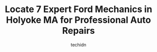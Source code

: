 ---
layout: ampstory
image: https://images.unsplash.com/photo-1580014317999-e9f1936787a5?ixlib=rb-4.0.3&ixid=MnwxMjA3fDB8MHxwaG90by1wYWdlfHx8fGVufDB8fHx8&auto=format&fit=crop&w=640&h=853&q=80
author: techidn
featured: false
description: When it comes to maintaining and repairing your vehicle in Holyoke MA, USA, you deserve nothing but the best. Thats why the 7 best Ford Mechanic in the area are here to offer their expertis
title: Locate 7 Expert Ford Mechanics in Holyoke MA for Professional Auto Repairs
cover:
   title: Locate 7 Expert Ford Mechanics in Holyoke MA for Professional Auto Repairs
   subtitle: Rickpate
   background: https://images.unsplash.com/photo-1580014317999-e9f1936787a5?ixlib=rb-4.0.3&ixid=MnwxMjA3fDB8MHxwaG90by1wYWdlfHx8fGVufDB8fHx8&auto=format&fit=crop&w=640&h=853&q=80

pages: 
 - layout: thirds
   top: <h1>#1 3 Brothers Auto Sales & Repair</h1>
   bottom: "<p>Took my car into the shop because my catalytic converter was clogged had them replace with a test pipe did a horrible job welding exhaust when they installed my 02 sensor</p>"
   background: https://www.knot35.com/toplist/wp-content/uploads/2023/06/best-ford-mechanic-1-in-holyoke-ma-1685835595.jpeg
   backgroundblur: true
 - layout: thirds
   top: <h1>#2 D E Bourque & Sons Automotive</h1>
   bottom: "<p>1280 Dwight St, Holyoke, MA 01040, United States</p>"
   background: https://www.knot35.com/toplist/wp-content/uploads/2023/06/best-ford-mechanic-2-in-holyoke-ma-1685835595.jpeg
   cta:
      link: https://www.knot35.com/toplist/locate-7-expert-ford-mechanics-in-holyoke-ma-for-professional-auto-repairs/
      text: Locate 7 Expert Ford Mechanics in Holyoke MA for Professional Auto Repairs
 - layout: thirds
   top: <h1>#3 Rons Auto Care</h1>
   bottom: "<p>150 Suffolk St, Holyoke, MA 01040, United States</p>"
   background: https://www.knot35.com/toplist/wp-content/uploads/2023/06/best-ford-mechanic-3-in-holyoke-ma-1685835596.jpeg
   cta:
      link: https://www.knot35.com/toplist/locate-7-expert-ford-mechanics-in-holyoke-ma-for-professional-auto-repairs/
      text: Locate 7 Expert Ford Mechanics in Holyoke MA for Professional Auto Repairs
 - layout: thirds
   top: <h1>#4 Marcotte Commercial Truck Center</h1>
   bottom: "<p>933 Main St, Holyoke, MA 01040, United States</p>"
   background: https://images.unsplash.com/photo-1540457036297-448b6b99e91c?ixlib=rb-4.0.3&ixid=MnwxMjA3fDB8MHxwaG90by1wYWdlfHx8fGVufDB8fHx8&auto=format&fit=crop&w=640&h=853&q=80
   cta:
      link: https://www.knot35.com/toplist/locate-7-expert-ford-mechanics-in-holyoke-ma-for-professional-auto-repairs/
      text: Locate 7 Expert Ford Mechanics in Holyoke MA for Professional Auto Repairs
 - layout: thirds
   top: <h1>#5 Genes Ford & Chevrolet Services</h1>
   bottom: "<p>103 N Bridge St, Holyoke, MA 01040, United States</p>"
   background: https://images.unsplash.com/photo-1510906594845-bc082582c8cc?ixlib=rb-4.0.3&ixid=MnwxMjA3fDB8MHxwaG90by1wYWdlfHx8fGVufDB8fHx8&auto=format&fit=crop&w=640&h=853&q=80
   cta:
      link: https://www.knot35.com/toplist/locate-7-expert-ford-mechanics-in-holyoke-ma-for-professional-auto-repairs/
      text: Locate 7 Expert Ford Mechanics in Holyoke MA for Professional Auto Repairs
 - layout: thirds
   top: <h1>#6 TWC Auto Body & Repair</h1>
   bottom: "<p>56 Jackson St, Holyoke, MA 01040, United States</p>"
   background: https://images.unsplash.com/photo-1557672172-298e090bd0f1?ixlib=rb-4.0.3&ixid=MnwxMjA3fDB8MHxwaG90by1wYWdlfHx8fGVufDB8fHx8&auto=format&fit=crop&w=640&h=853&q=80
   cta:
      link: https://www.knot35.com/toplist/locate-7-expert-ford-mechanics-in-holyoke-ma-for-professional-auto-repairs/
      text: Locate 7 Expert Ford Mechanics in Holyoke MA for Professional Auto Repairs
 - layout: thirds
   top: <h1>#7 Reardons Garage Inc</h1>
   bottom: "<p>1537 Northampton St, Holyoke, MA 01040, United States</p>"
   background: https://images.unsplash.com/photo-1489694553447-4c9339da310d?ixlib=rb-4.0.3&ixid=MnwxMjA3fDB8MHxwaG90by1wYWdlfHx8fGVufDB8fHx8&auto=format&fit=crop&w=640&h=853&q=80
   cta:
      link: https://www.knot35.com/toplist/locate-7-expert-ford-mechanics-in-holyoke-ma-for-professional-auto-repairs/
      text: Locate 7 Expert Ford Mechanics in Holyoke MA for Professional Auto Repairs
 - layout: thirds
   middle: Continue reading...
   background: https://images.unsplash.com/photo-1541356665065-22676f35dd40?ixlib=rb-4.0.3&ixid=MnwxMjA3fDB8MHxwaG90by1wYWdlfHx8fGVufDB8fHx8&auto=format&fit=crop&w=640&h=853&q=80
   cta:
      link: https://www.knot35.com/toplist/locate-7-expert-ford-mechanics-in-holyoke-ma-for-professional-auto-repairs/
      text: Locate 7 Expert Ford Mechanics in Holyoke MA for Professional Auto Repairs
      
---